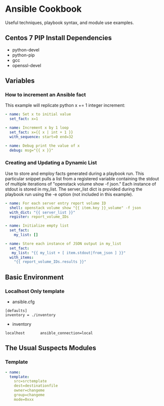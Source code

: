 # Ansible Cookbook
Useful techniques, playbook syntax, and module use examples.   

## Centos 7 PIP Install Dependencies
- python-devel
- python-pip
- gcc
- openssl-devel

## Variables

### How to increment an Ansible fact
This example will replicate python x += 1 integer increment:

```yaml
- name: Set x to initial value
  set_fact: x=1

- name: Increment x by 1 loop
  set_fact: x={{ x | int + 1 }}
  with_sequence: start=0 end=32

- name: Debug print the value of x
  debug: msg="{{ x }}"
```

### Creating and Updating a Dynamic List
Use to store and employ facts generated during a playbook run.  This particular snippet pulls a list from a registered variable containing the stdout of multiple iterations of "openstack volume show -f json."  Each instance of stdout is stored in my_list.  The server_list dict is provided during the playbook run using the -e option (not included in this example).

```yaml
- name: For each server entry report volume ID
  shell: openstack volume show "{{ item.key }}_volume" -f json
  with_dict: "{{ server_list }}"
  register: report_volume_IDs

- name: Initialize empty list
  set_fact:
    my_list: []

- name: Store each instance of JSON output in my_list
  set_fact:
   my_list: "{{ my_list + [ item.stdout|from_json ] }}"
  with_items:
    "{{ report_volume_IDs.results }}"
```

## Basic Environment

### Localhost Only template

- ansible.cfg
```
[defaults]
inventory = ./inventory
```

- inventory
```
localhost       ansible_connection=local
```

## The Usual Suspects Modules

### Template
```yaml
- name:
  template: 
    src=srctemplate 
    dest=destinationfile 
    owner=changeme
    group=changeme 
    mode=0xxx
```

